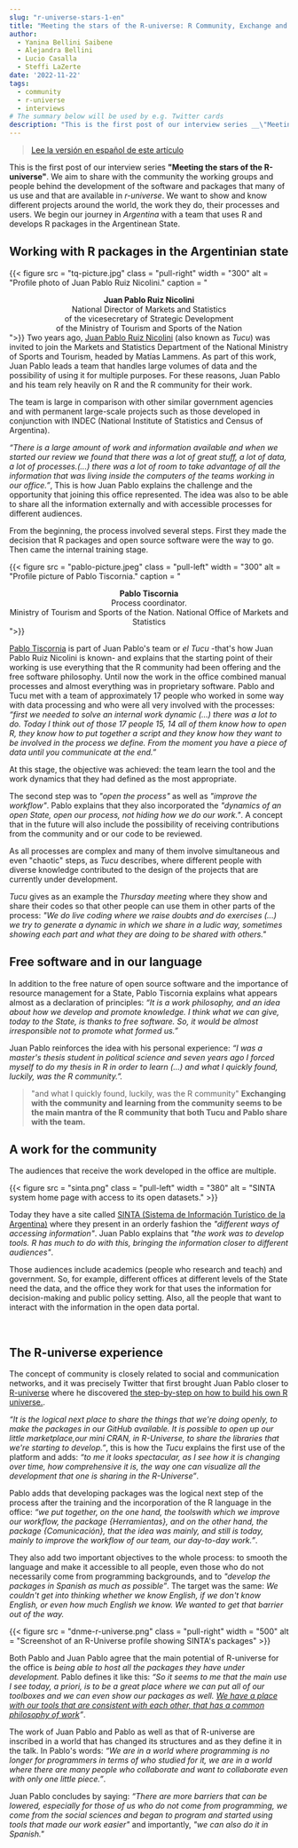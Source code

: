 ```yaml
---
slug: "r-universe-stars-1-en"
title: "Meeting the stars of the R-universe: R Community, Exchange and Learn"
author:
  - Yanina Bellini Saibene
  - Alejandra Bellini
  - Lucio Casalla  
  - Steffi LaZerte
date: '2022-11-22'
tags:
  - community
  - r-universe
  - interviews
# The summary below will be used by e.g. Twitter cards
description: "This is the first post of our interview series __\"Meeting the stars of the R-universe\"__. We begin our journey in _Argentina_ with a team that uses R and develops R packages in the Argentinean State."
---
```


> [Lee la versión en español de este artículo](/blog/2022/11/22/r-universe-stars-1-es/)

This is the first post of our interview series __"Meeting the stars of the R-universe"__. We aim to share with the community the working groups and people behind the development of the software and packages that many of us use and that are available in _r-universe_.  We want to show and know different projects around the world, the work they do, their processes and users. We begin our journey in _Argentina_  with a team that uses R and develops R packages in the Argentinean State.


## Working with R packages in the Argentinian state
{{< figure src = "tq-picture.jpg" class = "pull-right" width = "300" alt = "Profile photo of Juan Pablo Ruiz Nicolini." caption = "<center><strong>Juan Pablo Ruiz Nicolini</strong><br>National Director of Markets and Statistics<br>of the vicesecretary of Strategic Development <br>of the Ministry of Tourism and Sports of the Nation</center>">}}
Two years ago, [Juan Pablo Ruiz Nicolini](https://twitter.com/TuQmano) (also known as _Tucu_) was invited to join the Markets and Statistics Department of the National Ministry of Sports and Tourism, headed by Matías Lammens. As part of this work, Juan Pablo leads a team that handles large volumes of data and the possibility of using it for multiple purposes. For these reasons, Juan Pablo and his team rely heavily on R and the R community for their work.

[^1]:National Director of Markets and Statistics of the vicesecretary of Strategic Development of the Ministry of Tourism and Sports of the Nation.


The team is large in comparison with other similar government agencies and with permanent large-scale projects such as those developed in conjunction with INDEC (National Institute of Statistics and Census of Argentina).

_“There is a large amount of work and information available and when we started our review we found that there was a lot of great stuff, a lot of data, a lot of processes.(...) there was a lot of room to take advantage of all the information that was living inside the computers of the teams working in our office.”_, This is how Juan Pablo explains the challenge and the opportunity that joining this office represented. The idea was also to be able to share all the information externally and with accessible processes for different audiences.


From the beginning, the process involved several steps. First they made the decision that R packages and open source software were the way to go. Then came the internal training stage. 

{{< figure src = "pablo-picture.jpeg" class = "pull-left" width = "300" alt = "Profile picture of Pablo Tiscornia." caption = "<center><strong>Pablo Tiscornia</strong><br>Process coordinator.<br>Ministry of Tourism and Sports of the Nation. National Office of Markets and Statistics</center>">}}

[Pablo Tiscornia](https://twitter.com/pabblo_h) is part of Juan Pablo's team or _el Tucu_ -that's how Juan Pablo Ruiz Nicolini is known- and explains that the starting point of their working is use everything that the R community had been offering and the free software philosophy.  Until now the work in the office combined manual processes and almost everything was in proprietary software. Pablo and Tucu met with a team of approximately 17 people who worked in some way with data processing and who were all very involved with the processes: _“first we needed to solve an internal work dynamic (...) there was a lot to do. Today I think out of those 17 people 15, 14 all of them know how to open R, they know how to put together a script and they know how they want to be involved in the process we define. From the moment you have a piece of data until you communicate at the end.”_

At this stage, the objective was achieved: the team learn the tool and the work dynamics that they had defined as the most appropriate.

The second step was to _"open the process"_ as well as _"improve the workflow"_. Pablo explains that they also incorporated the _"dynamics of an open State, open our process, not hiding how we do our work."_. A concept that in the future will also include the possibility of receiving contributions from the community and or our code to be reviewed.

As all processes are complex and many of them involve simultaneous and even "chaotic" steps, as _Tucu_ describes, where different people with diverse knowledge contributed to the design of the projects that are currently under development.

_Tucu_ gives as an example the _Thursday meeting_ where they show and share their codes so that other people can use them in other parts of the process: _"We do live coding where we raise doubts and do exercises (...) we try to generate a dynamic in which we share in a ludic way, sometimes showing each part and what they are doing to be shared with others."_


## Free software and in our language

In addition to the free nature of open source software and the importance of resource management for a State, Pablo Tiscornia explains what appears almost as a declaration of principles: _“It is a work philosophy, and an idea about how we develop and promote knowledge. I think what we can give, today to the State, is thanks to free software. So, it would be almost irresponsible not to promote what formed us.”_

Juan Pablo reinforces the idea with his personal experience: _“I was a master's thesis student in political science and seven years ago I forced myself to do my thesis in R in order to learn (...) and what I quickly found, luckily, was the R community.”._
> "and what I quickly found, luckily, was the R community"
__Exchanging with the community and learning from the community seems to be the main mantra of the R community that both Tucu and Pablo share with the team.__


## A work for the community

The audiences that receive the work developed in the office are multiple.

{{< figure src = "sinta.png" class = "pull-left" width = "380" alt = "SINTA system home page with access to its open datasets." >}}

Today they have a site called [SINTA (Sistema de Información Turístico de la Argentina)](https://www.yvera.tur.ar/sinta/) where they present in an orderly fashion the _"different ways of accessing information"_. Juan Pablo explains that _"the work was to develop tools. R has much to do with this, bringing the information closer to different audiences"_.

Those audiences include academics (people who research and teach) and government. So, for example, different offices at different levels of the State need the data, and the office they work for that uses the information for decision-making and public policy setting. Also, all the people that want to interact with the information in the open data portal.


</br>


## The R-universe experience

The concept of community is closely related to social and communication networks, and it was precisely Twitter that first brought Juan Pablo closer to [R-universe](https://r-universe.dev/search/) where he discovered [the step-by-step on how to build his own R universe.](/blog/2021/09/21/creando-tu-r-universe/).

_“It is the logical next place to share the things that we're doing openly, to make the packages in our GitHub available. It is possible to open up our little marketplace,our mini CRAN, in R-Universe, to share the libraries that we're starting to develop.”_, this is how the _Tucu_ explains the first use of the platform and adds: _“to me it looks spectacular, as I see how it is changing over time, how comprehensive it is, the way one can visualize all the development that one is sharing in the R-Universe”_.

Pablo adds that developing packages was the logical next step of the process after the training and the incorporation of the R language in the office: _“we put together, on the one hand, the toolswith which we improve our workflow, the package {Herramientas}, and on the other hand, the package {Comunicación}, that the idea was mainly, and still is today, mainly to improve the workflow of our team, our day-to-day work.”_.

They also add two important objectives to the whole process: to smooth the language and make it accessible to all people, even those who do not necessarily come from programming backgrounds, and to _"develop the packages in Spanish as much as possible”_. The target was the same: _We couldn't get into thinking whether we know English, if we don't know English, or even how much English we know. We wanted to get that barrier out of the way._

{{< figure src = "dnme-r-universe.png" class = "pull-right" width = "500" alt = "Screenshot of an R-Universe profile showing SINTA's packages" >}}


Both Pablo and Juan Pablo agree that the main potential of R-universe for the office is _being able to host all the packages they have under development._ Pablo defines it like this: _“So it seems to me that the main use I see today, a priori, is to be a great place where we can put all of our toolboxes and we can even show our packages as well. [We have a place with our tools that are consistent with each other, that has a common philosophy of work](https://dnme-minturdep.r-universe.dev/ui#packages)”_.

The work of Juan Pablo and Pablo as well as that of R-universe are inscribed in a world that has changed its structures and as they define it in the talk. In Pablo's words: _“We are in a world where programming is no longer for programmers in terms of who studied for it, we are in a world where there are many people who collaborate and want to collaborate even with only one little piece.”_.

Juan Pablo concludes by saying: _“There are more barriers that can be lowered, especially for those of us who do not come from programming, we come from the social sciences and began to program and started using tools that made our work easier"_  and importantly, _"we can also do it in Spanish."_ 


<div style="position: relative; padding-bottom: 56.25%; height: 0; overflow: hidden;">
  <iframe src="https://player.vimeo.com/video/759138370?h=b3116c79b8" style="position: absolute; top: 0; left: 0; width: 100%; height: 100%; border:0;" title="Entrevista a Juan Pablo y Pablo></iframe>
</div>
